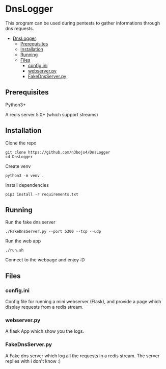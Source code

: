 # DnsLogger

This program can be used during pentests to gather informations through dns requests.

- [DnsLogger](#dnslogger)
  * [Prerequisites](#prerequisites)
  * [Installation](#installation)
  * [Running](#running)
  * [Files](#files)
    + [config.ini](#configini)
    + [webserver.py](#webserverpy)
    + [FakeDnsServer.py](#fakednsserverpy)

## Prerequisites

Python3+

A redis server 5.0+ (which support streams)


## Installation

Clone the repo
```
git clone https://github.com/n3bojs4/DnsLogger
cd DnsLogger
```


Create venv
```
python3 -m venv .
```

Install dependencies
```
pip3 install -r requirements.txt
```

## Running

Run the fake dns server
```
./FakeDnsServer.py --port 5300 --tcp --udp
```

Run the web app
```
./run.sh
```

Connect to the webpage and enjoy :D


## Files

### config.ini
Config file for running a mini webserver (Flask), and provide a page which display requests from a redis stream.

### webserver.py
A flask App which show you the logs.

### FakeDnsServer.py
A Fake dns server which log all the requests in a redis stream.
The server replies with i don't know :)

